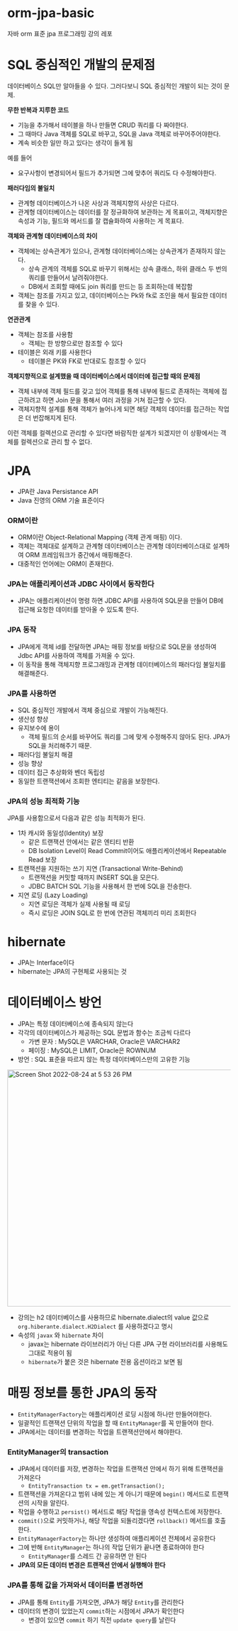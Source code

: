 # orm-jpa-basic
자바 orm 표준 jpa 프로그래밍 강의 레포

# SQL 중심적인 개발의 문제점

데이터베이스 SQL만 알아들을 수 있다.
그러다보니 SQL 중심적인 개발이 되는 것이 문제.

**무한 반복과 지루한 코드**
- 기능을 추가해서 테이블을 하나 만들면
  CRUD 쿼리를 다 짜야한다.
- 그 때마다 Java 객체를 SQL로 바꾸고, SQL을 Java 객체로 바꾸어주어야한다.
- 계속 비슷한 일만 하고 있다는 생각이 들게 됨

예를 들어
- 요구사항이 변경되어서 필드가 추가되면 그에 맞추어 쿼리도 다 수정해야한다.

**패러다임의 불일치**
- 관계형 데이터베이스가 나온 사상과
  객체지향의 사상은 다르다.
- 관계형 데이터베이스는 데이터를 잘 정규화하여 보관하는 게 목표이고,
  객체지향은 속성과 기능, 필드와 메서드를 잘 캡슐화하여 사용하는 게 목표다.

**객체와 관계형 데이터베이스의 차이**
- 객체에는 상속관계가 있으나, 관계형 데이터베이스에는 상속관계가 존재하지 않는다.
  - 상속 관계의 객체를 SQL로 바꾸기 위해서는 상속 클래스, 하위 클래스 두 번의 쿼리를 만들어서 날려줘야한다.
  - DB에서 조회할 때에도 join 쿼리를 만드는 등 조회하는데 복잡함
- 객체는 참조를 가지고 있고, 데이터베이스는 Pk와 fk로 조인을 해서 필요한 데이터를 찾을 수 있다.


**연관관계**
- 객체는 참조를 사용함
  - 객체는 한 방향으로만 참조할 수 있다
- 테이블은 외래 키를 사용한다
  - 테이블은 PK와 FK로 반대로도 참조할 수 있다

**객체지향적으로 설계했을 때 데이터베이스에서 데이터에 접근할 때의 문제점**
- 객체 내부에 객체 필드를 갖고 있어 객체를 통해 내부에 필드로 존재하는 객체에 접근하려고 하면 Join 문을 통해서 여러 과정을 거쳐 접근할 수 있다.
- 객체지향적 설계를 통해 객체가 늘어나게 되면 해당 객체의 데이터를 접근하는 작업은 더 번잡해지게 된다.

이런 객체를 컬렉션으로 관리할 수 있다면 바람직한 설계가 되겠지만 이 상황에서는 객체를 컬렉션으로 관리 할 수 없다.

# JPA

- JPA란 Java Persistance API
- Java 진영의 ORM 기술 표준이다

### ORM이란

- ORM이란 Object-Relational Mapping (객체 관계 매핑) 이다. 
- 객체는 객체대로 설계하고
  관계형 데이터베이스는 관계형 데이터베이스대로 설계하여 ORM 프레임워크가 중간에서 매핑해준다.
- 대중적인 언어에는 ORM이 존재한다.

### JPA는 애플리케이션과 JDBC 사이에서 동작한다
- JPA는 애플리케이션이 명령 하면 JDBC API를 사용하여 SQL문을 만들어 DB에 접근해 요청한 데이터를 받아올 수 있도록 한다.

### JPA 동작
- JPA에게 객체 id를 전달하면 JPA는 매핑 정보를 바탕으로 SQL문을 생성하여 Jdbc API를 사용하여 객체를 가져올 수 있다.
- 이 동작을 통해 객체지향 프로그래밍과 관계형 데이터베이스의 패러다임 불일치를 해결해준다.

### JPA를 사용하면
- SQL 중심적인 개발에서 객체 중심으로 개발이 가능해진다.
- 생산성 향상
- 유지보수에 용이
  - 객체 필드의 순서를 바꾸어도 쿼리를 그에 맞게 수정해주지 않아도 된다. JPA가 SQL을 처리해주기 때문.
- 패러다임 불일치 해결
- 성능 향상
- 데이터 접근 추상화와 벤더 독립성
- 동일한 트랜잭션에서 조회한 엔티티는 같음을 보장한다.

### JPA의 성능 최적화 기능

JPA를 사용함으로서 다음과 같은 성능 최적화가 된다.
- 1차 캐시와 동일성(Identity) 보장 
  - 같은 트랜잭션 안에서는 같은 엔티티 반환
  - DB Isolation Level이 Read Commit이어도 애플리케이션에서 Repeatable Read 보장
- 트랜잭션을 지원하는 쓰기 지연 (Transactional Write-Behind)
  - 트랜잭션을 커밋할 때까지 INSERT SQL을 모은다.
  - JDBC BATCH SQL 기능을 사용해서 한 번에 SQL을 전송한다.
- 지연 로딩 (Lazy Loading)
  - 지연 로딩은 객체가 실제 사용될 때 로딩
  - 즉시 로딩은 JOIN SQL로 한 번에 연관된 객체끼리 미리 조회한다

# hibernate

- JPA는 Interface이다
- hibernate는 JPA의 구현체로 사용되는 것

# 데이터베이스 방언

- JPA는 특정 데이터베이스에 종속되지 않는다
- 각각의 데이터베이스가 제공하는 SQL 문법과 함수는 조금씩 다르다
  - 가변 문자 : MySQL은 VARCHAR, Oracle은 VARCHAR2
  - 페이징 : MySQL은 LIMIT, Oracle은 ROWNUM
- 방언 : SQL 표준을 따르지 않는 특정 데이터베이스만의 고유한 기능

<img width="534" alt="Screen Shot 2022-08-24 at 5 53 26 PM" src="https://user-images.githubusercontent.com/73376468/186376503-e9b1c7a5-d426-4b4e-93c1-fc08296f727d.png">

- 강의는 h2 데이터베이스를 사용하므로 hibernate.dialect의 value 값으로 `org.hiberante.dialect.H2Dialect` 를 사용하겠다고 명시
- 속성의 `javax` 와 `hibernate` 차이
  - javax는 hibernate 라이브러리가 아닌 다른 JPA 구현 라이브러리를 사용해도 그대로 적용이 됨
  - `hibernate`가 붙은 것은 hibernate 전용 옵션이라고 보면 됨

# 매핑 정보를 통한 JPA의 동작

- `EntityManagerFactory`는 애플리케이션 로딩 시점에 하나만 만들어야한다.
- 일괄적인 트랜잭션 단위의 작업을 할 때 `EntityManager`를 꼭 만들어야 한다.
- JPA에서는 데이터를 변경하는 작업을 트랜잭션안에서 해야한다.

### EntityManager의 transaction

- JPA에서 데이터를 저장, 변경하는 작업을 트랜잭션 안에서 하기 위해 트랜잭션을 가져온다
  - `EntityTransaction tx = em.getTransaction();`
- 트랜잭션을 가져온다고 범위 내에 있는 게 아니기 때문에 `begin()` 메서드로 트랜잭션의 시작을 알린다.
- 작업을 수행하고 `persist()` 메서드로 해당 작업을 영속성 컨텍스트에 저장한다.
- `commit()`으로 커밋하거나, 해당 작업을 되돌리겠다면 `rollback()` 메서드를 호출한다.
- `EntityManagerFactory`는 하나만 생성하여 애플리케이션 전체에서 공유한다
- 그에 반해 `EntityManager`는 하나의 작업 단위가 끝나면 종료하여야 한다
  - `EntityManager`를 스레드 간 공유하면 안 된다
- **JPA의 모든 데이터 변경은 트랜잭션 안에서 실행해야 한다**

### JPA를 통해 값을 가져와서 데이터를 변경하면

- JPA를 통해 `Entity`를 가져오면, JPA가 해당 `Entity`를 관리한다
- 데이터의 변경이 있었는지 `commit`하는 시점에서 JPA가 확인한다
  - 변경이 있으면 `commit` 하기 직전 `update query`를 날린다